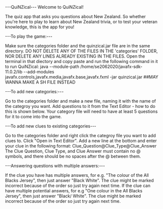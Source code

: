 ---QuiNZical---
Welcome to QuiNZical!

The quiz app that asks you questions about New Zealand.
So whether you're here to play to learn about New Zealand trivia, or to test your veteran knowledge, this is the app for you!


---To play the game:---

Make sure the categories folder and the quinzical.jar file are in the same directory.
DO NOT DELETE ANY OF THE FILES IN THE 'categories' FOLDER, NOR DELETE ANY LINES ALREADY EXISTING IN THE FILES.
Open the terminal in that diectory and copy paste and run the following command in it to run QuiNZical:
java --module-path  /home/se2062020/javafx-sdk-11.0.2/lib --add-modules javafx.controls,javafx.media,javafx.base,javafx.fxml -jar quinzical.jar
##MAY WANNA MAKE A SH FILE INSTEAD


---To add new categories:---

Go to the categories folder and make a new file, naming it with the name of the categroy you want.
Add questions to it from the Text Editor - how to do this is shown below.
Your category file will need to have at least 5 questions for it to come into the game.


---To add new clues to existing categories---

Go to the categories folder and right click the categroy file you want to add clues to.
Click "Open in Text Editor".
Add a new line at the bottom and enter your clue in the following format:
Clue_Question@Clue_Type@Clue_Answer
The Clue Question, Clue Type, and Clue Answer must contain no @ symbols, and there should be no spaces after the @ between them.


---Answering questions with multiple answers:---

If the clue you have has multiple answers, for e.g. "The colour of the All Blacks Jersey", then just answer "Black White".
The clue might be marked incorrect because of the order so just try again next time.
If the clue can have multiple potential answers, for e.g "One colour in the All Blacks Jersey", then just answer "Black/ White".
The clue might be marked incorrect because of the order so just try again next time.